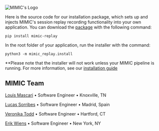 ![MIMIC's Logo](https://drive.google.com/uc?export=download&id=1T-yxxqTpc6nv7nydOF5TJ1tTAgcJFfRE)

Here is the source code for our installation package, which sets up and injects MIMIC's session replay recording functionality into your own application.
You can download the [package](https://pypi.org/project/mimic-replay/) with the following command:
```terminal
pip install mimic-replay
```
In the root folder of your application, run the installer with the command:
```terminal
python3 -m mimic_replay.install
```

**Please note that the installer will not work unless your MIMIC pipeline is running. For more information, see our [installation guide](https://github.com/MIMIC-replay/MIMIC/blob/main/README.md)

## MIMIC Team
[Louis Mascari](https://louis-mascari.com/) • Software Engineer • Knoxville, TN

[Lucas Sorribes](https://luxor.dev/) • Software Engineer • Madrid, Spain

[Veronika Todd](https://veronika-todd.com) • Software Engineer • Hartford, CT

[Erik Wiens](https://www.erikwiens.com/) • Software Engineer • New York, NY
